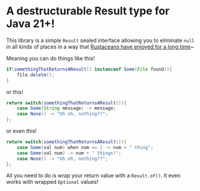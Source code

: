 # A destructurable Result type for Java 21+!

This library is a simple `Result` sealed interface allowing you to eliminate `null` in all kinds of places in a way that [Rustaceans have enjoyed for a long time](https://doc.rust-lang.org/std/result/)~

Meaning you can do things like this!

```java
if(somethingThatReturnsAResult() instanceof Some(File found)){
    file.delete();
}
```

or this!

```java
return switch(somethingThatReturnsAResult()){
    case Some(String message) -> message;
    case None() -> "Uh oh, nothing??";
};
```

or even this!

```java
return switch(somethingThatReturnsAResult()){
    case Some(val num) when num == 1 -> num + " thing";
    case Some(val num) -> num + " things!";
    case None() -> "Uh oh, nothing??";
};
```

All you need to do is wrap your return value with a `Result.of()`. It even works with wrapped `Optional` values!
